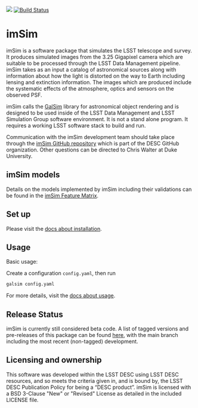 [<img src="https://img.shields.io/badge/dockerhub-imSim image-orange.svg?logo=Docker">](https://hub.docker.com/r/lsstdesc/imsim-env)
[![Build Status](https://github.com/LSSTDESC/imSim/actions/workflows/ci.yml/badge.svg?branch=main)](https://github.com/LSSTDESC/imSim/actions/workflows/ci.yml/badge.svg?branch=main)

# imSim
imSim is a software package that simulates the LSST telescope and survey.
It produces simulated images from the 3.25 Gigapixel camera which are suitable
to be processed through the LSST Data Management pipeline. imSim takes as an
input a catalog of astronomical sources along with information about how the light
is distorted on the way to Earth including lensing and extinction information.  The
images which are produced include the systematic effects of the atmosphere,
optics and sensors on the observed PSF.

imSim calls the [GalSim](https://github.com/GalSim-developers/GalSim "GalSim GitHub Page") library for astronomical object rendering and is designed to be used inside of the
LSST Data Management and LSST Simulation Group software environment.  It is not a stand alone program.  It requires a working LSST software stack to build and run.

Communication with the imSim development team should take place through the
[imSim GitHub repository](https://github.com/LSSTDESC/imSim) which is part of the
DESC GitHub organization.  Other questions can be directed to Chris Walter at Duke University.

## imSim models

Details on the models implemented by imSim including their validations can be found in the [imSim Feature Matrix](https://lsstdesc.github.io/imSim/features.html).

## Set up

Please visit the [docs about installation](https://lsstdesc.github.io/imSim/install.html).

## Usage

Basic usage:

Create a configuration `config.yaml`, then run

```sh
galsim config.yaml
```

For more details, visit the [docs about usage](https://lsstdesc.github.io/imSim/usage.html).

## Release Status
imSim is currently still considered beta code. A list of tagged versions and pre-releases of this package can be found [here](https://github.com/LSSTDESC/imSim/releases), with the main branch including the most recent (non-tagged) development.

## Licensing and ownership
This software was developed within the LSST DESC using LSST DESC resources, and
so meets the criteria given in, and is bound by, the LSST DESC Publication Policy
for being a “DESC product”.  imSim is licensed with a BSD 3-Clause "New" or "Revised" License as detailed in the included LICENSE file.
